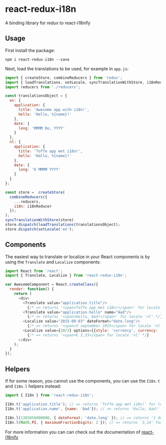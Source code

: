 # react-redux-i18n
A binding library for redux to react-i18nify

## Usage

First install the package:
```
npm i react-redux-i18n --save
```

Next, load the translations to be used, for example in `app.js`:
```javascript
import { createStore, combineReducers } from 'redux';
import { loadTranslations, setLocale, syncTranslationWithStore, i18nReducer } from 'react-redux-i18n';
import reducers from './reducers';

const translationsObject = {
  en: {
    application: {
      title: 'Awesome app with i18n!',
      hello: 'Hello, %{name}!'
    },
    date: {
      long: 'MMMM Do, YYYY'
    }
  },
  nl: {
    application: {
      title: 'Toffe app met i18n!',
      hello: 'Hallo, %{name}!'
    },
    date: {
      long: 'D MMMM YYYY'
    }
  }
};

const store =  createStore(
  combineReducers({
    ...reducers,
    i18n: i18nReducer
  });
);
syncTranslationWithStore(store)
store.dispatch(loadTranslations(translationsObject);
store.dispatch(setLocale('en');

```

## Components

The easiest way to translate or localize in your React components is by using the `Translate` and `Localize` components:
```javascript
import React from 'react';
import { Translate, Localize } from 'react-redux-i18n';

var AwesomeComponent = React.createClass({
  render: function() {
    return (
      <div>
        <Translate value="application.title"/>
          {/* => returns '<span>Toffe app met i18n!</span>' for locale 'nl' */}
        <Translate value="application.hello" name="Aad"/>
          {/* => returns '<span>Hallo, Aad!</span>' for locale 'nl' */}
        <Localize value="2015-09-03" dateFormat="date.long"/>
          {/* => returns '<span>3 september 2015</span> for locale 'nl' */}
        <Localize value={10/3} options={{style: 'currency', currency: 'EUR', minimumFractionDigits: 2, maximumFractionDigits: 2}}/>
          {/* => returns '<span>€ 3,33</span> for locale 'nl' */}
      </div>
    );
  }
});
```

## Helpers

If for some reason, you cannot use the components, you can use the `I18n.t` and `I18n.l` helpers instead:
```javascript
import { I18n } from 'react-redux-i18n';

I18n.t('application.title'); // => returns 'Toffe app met i18n!' for locale 'nl'
I18n.t('application.name', {name: 'Aad'}); // => returns 'Hallo, Aad!' for locale 'nl'

I18n.l(1385856000000, { dateFormat: 'date.long' }); // => returns '1 december 2013' for locale 'nl'
I18n.l(Math.PI, { maximumFractionDigits: 2 }); // => returns '3,14' for locale 'nl'
```

For more information you can can check out the documentation of [react-i18nify](https://github.com/username/repo/blob/branch/docs/more_words.md)

